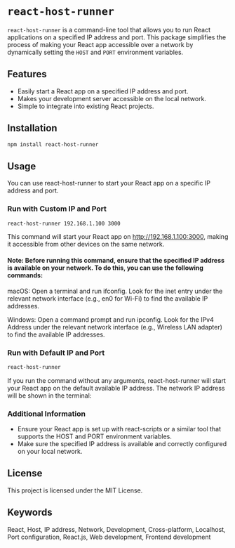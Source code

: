 # `react-host-runner`

`react-host-runner` is a command-line tool that allows you to run React applications on a specified IP address and port. This package simplifies the process of making your React app accessible over a network by dynamically setting the `HOST` and `PORT` environment variables.

## Features

- Easily start a React app on a specified IP address and port.
- Makes your development server accessible on the local network.
- Simple to integrate into existing React projects.

## Installation

```bash
npm install react-host-runner
```

## Usage

You can use react-host-runner to start your React app on a specific IP address and port.
### Run with Custom IP and Port

```bash
react-host-runner 192.168.1.100 3000
```
This command will start your React app on http://192.168.1.100:3000, making it accessible from other devices on the same network.

#### Note: Before running this command, ensure that the specified IP address is available on your network. To do this, you can use the following commands:

macOS: Open a terminal and run ifconfig. Look for the inet entry under the relevant network interface (e.g., en0 for Wi-Fi) to find the available IP addresses.

Windows: Open a command prompt and run ipconfig. Look for the IPv4 Address under the relevant network interface (e.g., Wireless LAN adapter) to find the available IP addresses.

### Run with Default IP and Port
```bash
react-host-runner 
```
If you run the command without any arguments, react-host-runner will start your React app on the default available IP address. The network IP address will be shown in the terminal:

### Additional Information

- Ensure your React app is set up with react-scripts or a similar tool that supports the HOST and PORT environment variables.
- Make sure the specified IP address is available and correctly configured on your local network.


## License

This project is licensed under the MIT License.

## Keywords

React, Host, IP address, Network, Development, Cross-platform, Localhost, Port configuration, React.js, Web development, Frontend development



